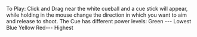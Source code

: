 To Play: Click and Drag near the white cueball and a cue stick will appear, while holding in the mouse change the direction in which you want to aim and release to shoot. 
The Cue has different power levels: 
 Green --- Lowest
 Blue
 Yellow 
 Red---    Highest
